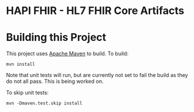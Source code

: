 HAPI FHIR - HL7 FHIR Core Artifacts
===================================

# Building this Project

This project uses [Apache Maven](http://maven.apache.org) to build. To build:

```
mvn install
```

Note that unit tests will run, but are currently not set to fail the build as they do not all pass. This is being worked on.

To skip unit tests:

```
mvn -Dmaven.test.skip install
```

